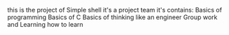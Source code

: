 this is the project of Simple shell
it's a project team
it's contains:
Basics of programming
Basics of C
Basics of thinking like an engineer
Group work
and Learning how to learn

